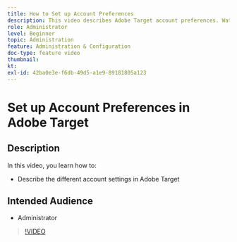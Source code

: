 ```yaml
---
title: How to Set up Account Preferences
description: This video describes Adobe Target account preferences. Watch this video for examples of how different settings impact Adobe Target.
role: Administrator
level: Beginner
topic: Administration
feature: Administration & Configuration
doc-type: feature video
thumbnail:
kt:
exl-id: 42ba0e3e-f6db-49d5-a1e9-89181805a123
---
```

# Set up Account Preferences in Adobe Target

## Description

In this video, you learn how to:

* Describe the different account settings in Adobe Target

## Intended Audience

* Administrator

>[!VIDEO](https://video.tv.adobe.com/v/17379/?quality=12)
